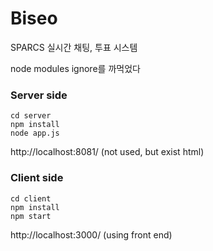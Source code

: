 # Biseo
SPARCS 실시간 채팅, 투표 시스템

node modules ignore를 까먹었다

### Server side
```
cd server
npm install
node app.js
```
http://localhost:8081/  (not used, but exist html)

### Client side
```
cd client
npm install
npm start
```
http://localhost:3000/  (using front end)
